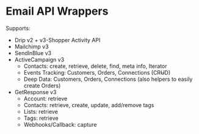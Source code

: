 # Email API Wrappers

Supports:

* Drip v2 + v3-Shopper Activity API
* Mailchimp v3
* SendInBlue v3
* ActiveCampaign v3
	- Contacts: create, retrieve, delete, find, meta info, Iterator
	- Events Tracking: Customers, Orders, Connections (CR~~U~~D)
	- Deep Data: Customers, Orders, Connections (also helpers to easily create Orders)
* GetResponse v3
	- Account: retrieve
	- Contacts: retrieve, create, update, add/remove tags
	- Lists: retrieve
	- Tags: retrieve
	- Webhooks/Callback: capture